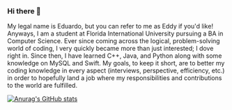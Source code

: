 ### Hi there 👋

My legal name is Eduardo, but you can refer to me as Eddy if you'd like! Anyways, I am a student at Florida International University pursuing a BA in Computer Science. Ever since coming across the logical, problem-solving world of coding, I very quickly became more than just interested; I dove right in. Since then, I have learned C++, Java, and Python along with some knowledge on MySQL and Swift. My goals, to keep it short, are to better my coding knowledge in every aspect (interviews, perspective, efficiency, etc.) in order to hopefully land a job where my responsibilities and contributions to the world are fulfilled.

[![Anurag's GitHub stats](https://github-readme-stats.vercel.app/api?username=eddybello)](https://github.com/anuraghazra/github-readme-stats)
